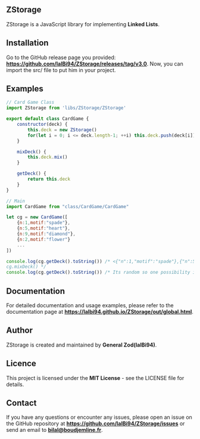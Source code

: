 ## ZStorage
ZStorage is a JavaScript library for implementing **Linked Lists**.

## Installation
Go to the GitHub release page you provided: **https://github.com/lalBi94/ZStorage/releases/tag/v3.0**. Now, you can import the src/ file to put him in your project.

## Examples
```js
// Card Game Class
import ZStorage from 'libs/ZStorage/ZStorage'

export default class CardGame {
    constructor(deck) {
        this.deck = new ZStorage()
        for(let i = 0; i <= deck.length-1; ++i) this.deck.push(deck[i])
    }

    mixDeck() {
        this.deck.mix()
    }

    getDeck() {
        return this.deck
    }
}
```

```js
// Main
import CardGame from "class/CardGame/CardGame"

let cg = new CardGame([
    {n:1,motif:"spade"},
    {n:5,motif:"heart"},
    {n:9,motif:"diamond"},
    {n:2,motif:"flower"}
    ...
])

console.log(cg.getDeck().toString()) /* <{"n":1,"motif":"spade"},{"n":5,"motif":"heart"},{"n":9,"motif":"diamond"},{"n":2,"motif":"flower"},...>
cg.mixDeck() */
console.log(cg.getDeck().toString()) /* Its random so one possibility is: <{"n":2,"motif":"flower"},{"n":5,"motif":"heart"},{"n":1,"motif":"spade"},{"n":9,"motif":"diamond"},...> */
```

## Documentation
For detailed documentation and usage examples, please refer to the documentation page at **https://lalbi94.github.io/ZStorage/out/global.html**.

## Author
ZStorage is created and maintained by **General Zod(lalBi94)**.

## Licence
This project is licensed under the **MIT License** - see the LICENSE file for details.

## Contact
If you have any questions or encounter any issues, please open an issue on the GitHub repository at **https://github.com/lalBi94/ZStorage/issues** or send an email to **[bilal@boudjemline.fr](mailto:bilal@boudjemline.fr)**.